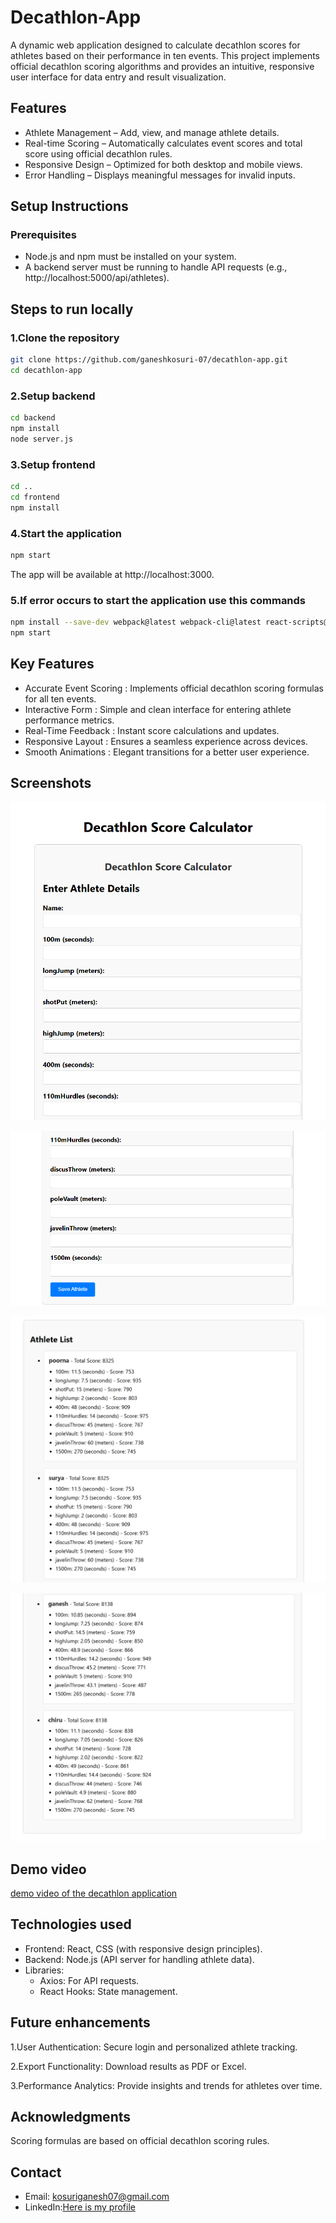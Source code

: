 # Decathlon-App
A dynamic web application designed to calculate decathlon scores for athletes based on their performance in ten events. This project implements official decathlon scoring algorithms and provides an intuitive, responsive user interface for data entry and result visualization.
## Features

- Athlete Management – Add, view, and manage athlete details.
- Real-time Scoring – Automatically calculates event scores and total score using official decathlon rules.
- Responsive Design – Optimized for both desktop and mobile views.
- Error Handling – Displays meaningful messages for invalid inputs.

## Setup Instructions

### Prerequisites

- Node.js and npm must be installed on your system.
- A backend server must be running to handle API requests (e.g., http://localhost:5000/api/athletes).
## Steps to run locally
### 1.Clone the repository
```bash
git clone https://github.com/ganeshkosuri-07/decathlon-app.git
cd decathlon-app
```
### 2.Setup backend
```bash
cd backend
npm install
node server.js

```
### 3.Setup frontend
```bash
cd ..
cd frontend
npm install
```
### 4.Start the application
```bash
npm start
```
The app will be available at http://localhost:3000.
### 5.If error occurs to start the application use this commands
```bash
npm install --save-dev webpack@latest webpack-cli@latest react-scripts@latest
npm start
```
## Key Features
- Accurate Event Scoring : Implements official decathlon scoring formulas for all ten events.
-  Interactive Form : Simple and clean interface for entering athlete performance metrics.
-  Real-Time Feedback : Instant score calculations and updates.
-  Responsive Layout : Ensures a seamless experience across devices.
-  Smooth Animations : Elegant transitions for a better user experience.

## Screenshots

![1.Interface](screenshot1.png)

![2.Adding data](screenshot2.png)

![3.Score card](screenshot3.png)

![4.Score card](screenshot4.png)


## Demo video
[demo video of the decathlon application](https://vimeo.com/1059400494?share=copy#t=0)

## Technologies used
- Frontend: React, CSS (with responsive design principles).
- Backend: Node.js (API server for handling athlete data).
- Libraries:
    - Axios: For API requests.
    - React Hooks: State management.

## Future enhancements
1.User Authentication: Secure login and personalized athlete tracking.

2.Export Functionality: Download results as PDF or Excel.

3.Performance Analytics: Provide insights and trends for athletes over time.
## Acknowledgments
Scoring formulas are based on official decathlon scoring rules.
## Contact
- Email: kosuriganesh07@gmail.com
- LinkedIn:[Here is my profile ](https://www.linkedin.com/in/ganesh-kosuri-a48357295?utm_source=share&utm_campaign=share_via&utm_content=profile&utm_medium=ios_app)
